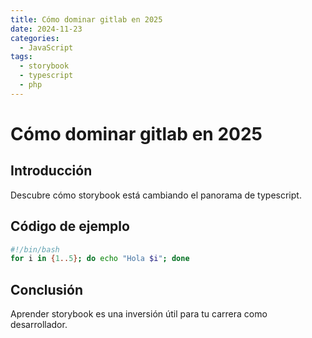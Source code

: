 ```yaml
---
title: Cómo dominar gitlab en 2025
date: 2024-11-23
categories:
  - JavaScript
tags:
  - storybook
  - typescript
  - php
---
```


# Cómo dominar gitlab en 2025

## Introducción

Descubre cómo storybook está cambiando el panorama de typescript.

## Código de ejemplo

```bash
#!/bin/bash
for i in {1..5}; do echo "Hola $i"; done
```

## Conclusión

Aprender storybook es una inversión útil para tu carrera como desarrollador.